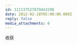 ```yaml
---
id: 111137527879443298
date: 2012-02-18T05:08:00.000Z
reply: false
media_attachments: 0
---
```


收获 ​​​​

